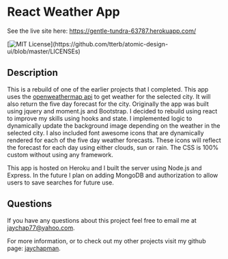 # React Weather App

See the live site here: https://gentle-tundra-63787.herokuapp.com/

[![MIT License](https://img.shields.io/apm/l/atomic-design-ui.svg?)](https://github.com/tterb/atomic-design-ui/blob/master/LICENSEs)

## Description

This is a rebuild of one of the earlier projects that I completed. This app uses the [openweathermap api](https://openweathermap.org/api) to get weather for the selected city. It will also return the five day forecast for the city. Originally the app was built using jquery and moment.js and Bootstrap. I decided to rebuild using react to improve my skills using hooks and state. I implemented logic to dynamically update the background image depending on the weather in the selected city. I also included font awesome icons that are dynamically rendered for each of the five day weather forecasts. These icons will reflect the forecast for each day using either clouds, sun or rain. The CSS is 100% custom without using any framework.

This app is hosted on Heroku and I built the server using Node.js and Express. In the future I plan on adding MongoDB and authorization to allow users to save searches for future use.

## Questions

If you have any questions about this project feel free to email me at jaychap77@yahoo.com.

For more information, or to check out my other projects visit my github page: [jaychapman](https://github.com/jaychapman).
